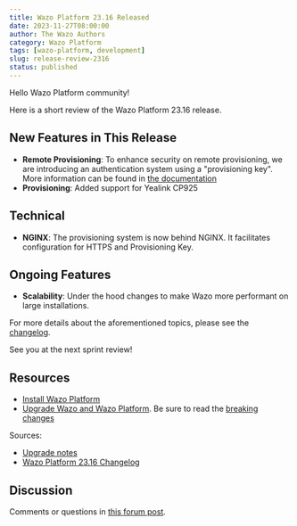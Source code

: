 ```yaml
---
title: Wazo Platform 23.16 Released
date: 2023-11-27T08:00:00
author: The Wazo Authors
category: Wazo Platform
tags: [wazo-platform, development]
slug: release-review-2316
status: published
---
```


Hello Wazo Platform community!

Here is a short review of the Wazo Platform 23.16 release.

## New Features in This Release

- **Remote Provisioning**: To enhance security on remote provisioning, we are
  introducing an authentication system using a "provisioning key". More
  information can be found in [the
  documentation](https://wazo-platform.org/uc-doc/administration/provisioning/http-auth-strategy)
- **Provisioning**: Added support for Yealink CP925

## Technical

- **NGINX**: The provisioning system is now behind NGINX. It facilitates
  configuration for HTTPS and Provisioning Key.

## Ongoing Features

- **Scalability**: Under the hood changes to make Wazo more performant on large
  installations.

For more details about the aforementioned topics, please see the [changelog](https://wazo-dev.atlassian.net/issues/?jql=project%3DWAZO%20AND%20fixVersion%3D23.16).

See you at the next sprint review!

## Resources

- [Install Wazo Platform](/use-cases)
- [Upgrade Wazo and Wazo Platform](/uc-doc/upgrade/). Be sure to read the
  [breaking changes](/uc-doc/upgrade/upgrade_notes#23-16)

Sources:

- [Upgrade notes](/uc-doc/upgrade/upgrade_notes#23-16)
- [Wazo Platform 23.16 Changelog](https://wazo-dev.atlassian.net/issues/?jql=project%3DWAZO%20AND%20fixVersion%3D23.16)

## Discussion

Comments or questions in
[this forum post](https://wazo-platform.discourse.group/t/blog-wazo-platform-23-16-released).
